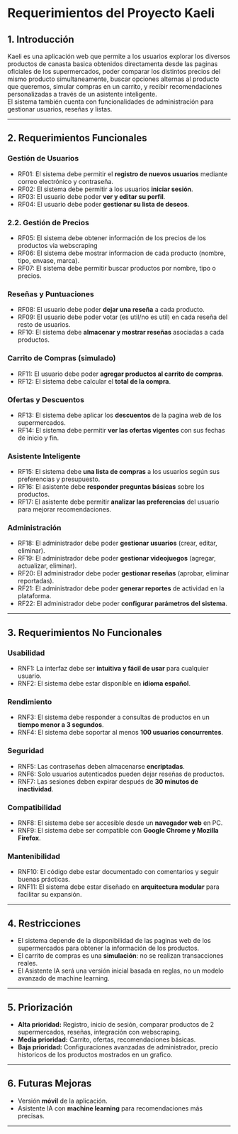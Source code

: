 # Requerimientos del Proyecto Kaeli

## 1. Introducción
Kaeli es una aplicación web que permite a los usuarios explorar los diversos productos de canasta basica obtenidos directamenta desde las paginas oficiales de los supermercados, poder comparar los distintos precios del mismo producto simultaneamente, buscar opciones alternas al producto que queremos, simular compras en un carrito, y recibir recomendaciones personalizadas a través de un asistente inteligente.  
El sistema también cuenta con funcionalidades de administración para gestionar usuarios, reseñas y listas.

---

## 2. Requerimientos Funcionales

### Gestión de Usuarios
- RF01: El sistema debe permitir el **registro de nuevos usuarios** mediante correo electrónico y contraseña.  
- RF02: El sistema debe permitir a los usuarios **iniciar sesión**.  
- RF03: El usuario debe poder **ver y editar su perfil**.  
- RF04: El usuario debe poder **gestionar su lista de deseos**.  

### 2.2. Gestión de Precios
- RF05: El sistema debe obtener información de los precios de los productos via webscraping
- RF06: El sistema debe mostrar informacion de cada producto (nombre, tipo, envase, marca).  
- RF07: El sistema debe permitir buscar productos por nombre, tipo o precios.  

### Reseñas y Puntuaciones
- RF08: El usuario debe poder **dejar una reseña** a cada producto.
- RF09: El usuario debe poder votar (es util/no es util) en cada reseña del resto de usuarios.
- RF10: El sistema debe **almacenar y mostrar reseñas** asociadas a cada productos.  
 
### Carrito de Compras (simulado)
- RF11: El usuario debe poder **agregar productos al carrito de compras**.  
- RF12: El sistema debe calcular el **total de la compra**.  

### Ofertas y Descuentos
- RF13: El sistema debe aplicar los **descuentos** de la pagina web de los supermercados.  
- RF14: El sistema debe permitir **ver las ofertas vigentes** con sus fechas de inicio y fin.  

### Asistente Inteligente
- RF15: El sistema debe **una lista de compras** a los usuarios según sus preferencias y presupuesto.  
- RF16: El asistente debe **responder preguntas básicas** sobre los productos.  
- RF17: El asistente debe permitir **analizar las preferencias** del usuario para mejorar recomendaciones.  

### Administración
- RF18: El administrador debe poder **gestionar usuarios** (crear, editar, eliminar).  
- RF19: El administrador debe poder **gestionar videojuegos** (agregar, actualizar, eliminar).  
- RF20: El administrador debe poder **gestionar reseñas** (aprobar, eliminar reportadas).  
- RF21: El administrador debe poder **generar reportes** de actividad en la plataforma.  
- RF22: El administrador debe poder **configurar parámetros del sistema**.  

---

## 3. Requerimientos No Funcionales

### Usabilidad
- RNF1: La interfaz debe ser **intuitiva y fácil de usar** para cualquier usuario.  
- RNF2: El sistema debe estar disponible en **idioma español**.  

### Rendimiento
- RNF3: El sistema debe responder a consultas de productos en un **tiempo menor a 3 segundos**.  
- RNF4: El sistema debe soportar al menos **100 usuarios concurrentes**.  

### Seguridad
- RNF5: Las contraseñas deben almacenarse **encriptadas**.  
- RNF6: Solo usuarios autenticados pueden dejar reseñas de productos.  
- RNF7: Las sesiones deben expirar después de **30 minutos de inactividad**.  

### Compatibilidad
- RNF8: El sistema debe ser accesible desde un **navegador web** en PC.  
- RNF9: El sistema debe ser compatible con **Google Chrome y Mozilla Firefox**.  

### Mantenibilidad
- RNF10: El código debe estar documentado con comentarios y seguir buenas prácticas.  
- RNF11: El sistema debe estar diseñado en **arquitectura modular** para facilitar su expansión.  

---

## 4. Restricciones
- El sistema depende de la disponibilidad de las paginas web de los supermercados para obtener la información de los productos.
- El carrito de compras es una **simulación**: no se realizan transacciones reales.  
- El Asistente IA será una versión inicial basada en reglas, no un modelo avanzado de machine learning.  

---

## 5. Priorización
- **Alta prioridad:** Registro, inicio de sesión, comparar productos de 2 supermercados, reseñas, integración con webscraping.  
- **Media prioridad:** Carrito, ofertas, recomendaciones básicas.  
- **Baja prioridad:** Configuraciones avanzadas de administrador, precio historicos de los productos mostrados en un grafico.  

---

## 6. Futuras Mejoras  
- Versión **móvil** de la aplicación.  
- Asistente IA con **machine learning** para recomendaciones más precisas.  

---

